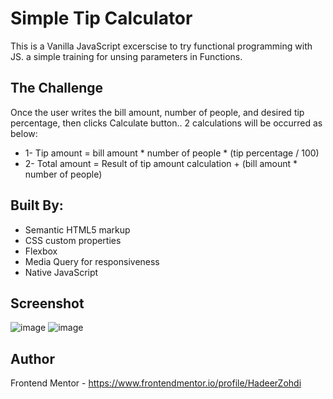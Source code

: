 # Simple Tip Calculator

This is a Vanilla JavaScript excerscise to try functional programming with JS.
a simple training for unsing parameters in Functions.


## The Challenge
Once the user writes the bill amount, number of people, and desired tip percentage, then clicks Calculate button.. 2 calculations will be occurred as below:
* 1- Tip amount = bill amount * number of people * (tip percentage / 100)
* 2- Total amount = Result of tip amount calculation + (bill amount * number of people)


## Built By:

- Semantic HTML5 markup
- CSS custom properties
- Flexbox
- Media Query for responsiveness
- Native JavaScript


## Screenshot

![image](https://user-images.githubusercontent.com/83997906/163664518-645fe026-a163-4cd0-83cf-0eee0e28595a.png)
![image](https://user-images.githubusercontent.com/83997906/163664525-e0186ba6-0691-4fe5-aa95-092b0ab64dfe.png)


## Author

Frontend Mentor - https://www.frontendmentor.io/profile/HadeerZohdi
